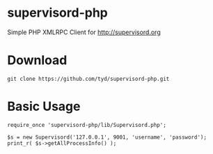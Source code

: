 supervisord-php
===============

Simple PHP XMLRPC Client for http://supervisord.org

Download
===============
	git clone https://github.com/tyd/supervisord-php.git
	
Basic Usage
===============
	require_once 'supervisord-php/lib/Supervisord.php';
	
	$s = new Supervisord('127.0.0.1', 9001, 'username', 'password');
	print_r( $s->getAllProcessInfo() );